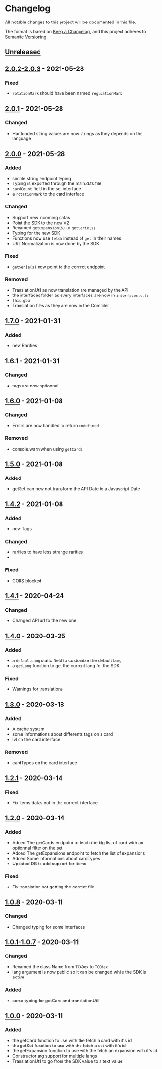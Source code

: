 # Changelog

All notable changes to this project will be documented in this file.

The format is based on [Keep a Changelog](https://keepachangelog.com/en/1.0.0/),
and this project adheres to [Semantic Versioning](https://semver.org/spec/v2.0.0.html).

## [Unreleased]()

## [2.0.2-2.0.3] - 2021-05-28

### Fixed

- `rotationMark` should have been named `regulationMark`

## [2.0.1] - 2021-05-28

### Changed

- Hardcoded string values are now strings as they depends on the language

## [2.0.0] - 2021-05-28

### Added

- simple string endpoint typing
- Typing is exported through the main.d.ts file
- `cardCount` field in the set interface
- a `rotationMark` to the card interface

### Changed

- Support new incoming datas
- Point the SDK to the new V2
- Renamed `getExpansion(s)` to `getSerie(s)`
- Typing for the new SDK
- Functions now use `fetch` instead of `get` in their names
- URL Normalization is now done by the SDK

### Fixed

- `getSerie(s)` now point to the correct endpoint

### Removed

- TranslationUtil as now translation are managed by the API
- the interfaces folder as every interfaces are now in `interfaces.d.ts`
- `this.gbu`
- Translation files as they are now in the Compiler

## [1.7.0] - 2021-01-31

### Added

- new Rarities

## [1.6.1] - 2021-01-31

### Changed

- tags are now optionnal

## [1.6.0] - 2021-01-08

### Changed

- Errors are now handled to return `undefined`

### Removed

- console.warn when using `getCards`

## [1.5.0] - 2021-01-08

### Added

- getSet can now not transform the API Date to a Javascript Date

## [1.4.2] - 2021-01-08

### Added

- new Tags

### Changed

- rarities to have less strange rarities
-

### Fixed

- CORS blocked


## [1.4.1] - 2020-04-24

### Changed

- Changed API url to the new one

## [1.4.0] - 2020-03-25

### Added

- a `defaultLang` static field to customize the default lang
- a `getLang` function to get the current lang for the SDK

### Fixed

- Warnings for translations

## [1.3.0] - 2020-03-18

### Added

- A cache system
- some informations about differents tags on a card
- lvl on the card interface

### Removed

- cardTypes on the card interface

## [1.2.1] - 2020-03-14

### Fixed

- Fix items datas not in the correct interface

## [1.2.0] - 2020-03-14

### Added

- Added The getCards endpoint to fetch the big list of card with an optionnal  filter on the set
- Added The getExpansions endpoint to fetch the list of expansions
- Added Some informations about cardTypes
- Updated DB to add support for items

### Fixed

- Fix translation not getting the correct file


## [1.0.8] - 2020-03-11

### Changed

- Changed typing for some interfaces

## [1.0.1-1.0.7] - 2020-03-11

### Changed

- Renamed the class Name from `TCGDex` to `TCGdex`
- lang argument is now public so it can be changed while the SDK is active

### Added

- some typing for getCard and translationUtil

## [1.0.0] - 2020-03-11

### Added

- the getCard function to use with the fetch a card with it's id
- the getSet function to use with the fetch a set with it's id
- the getExpansion function to use with the fetch an expansion with it's id
- Constructor arg support for multiple langs
- TranslationUtil to go from the SDK value to a text value

[2.0.2-2.0.3]: https://github.com/tcgdex/javascript-sdk/releases/tag/v2.0.3
[2.0.1]: https://github.com/tcgdex/javascript-sdk/releases/tag/v2.0.1
[2.0.0]: https://github.com/tcgdex/javascript-sdk/releases/tag/v2.0.0
[1.7.0]: https://github.com/tcgdex/javascript-sdk/releases/tag/v1.7.0
[1.6.1]: https://github.com/tcgdex/javascript-sdk/releases/tag/v1.6.1
[1.6.0]: https://github.com/tcgdex/javascript-sdk/releases/tag/1.6.0
[1.5.0]: https://github.com/tcgdex/javascript-sdk/releases/tag/1.5.0
[1.4.2]: https://github.com/tcgdex/javascript-sdk/releases/tag/1.4.2
[1.4.1]: https://github.com/tcgdex/javascript-sdk/releases/tag/1.4.1
[1.4.0]: https://github.com/tcgdex/javascript-sdk/releases/tag/1.4.0
[1.3.0]: https://github.com/tcgdex/javascript-sdk/releases/tag/1.3.0
[1.2.1]: https://github.com/tcgdex/javascript-sdk/releases/tag/1.2.1
[1.2.0]: https://github.com/tcgdex/javascript-sdk/releases/tag/1.2.0
[1.0.8]: https://github.com/tcgdex/javascript-sdk/releases/tag/1.0.8
[1.0.1-1.0.7]: https://github.com/tcgdex/javascript-sdk/releases/tag/1.0.7
[1.0.0]: https://github.com/tcgdex/javascript-sdk/releases/tag/v1.0.0
